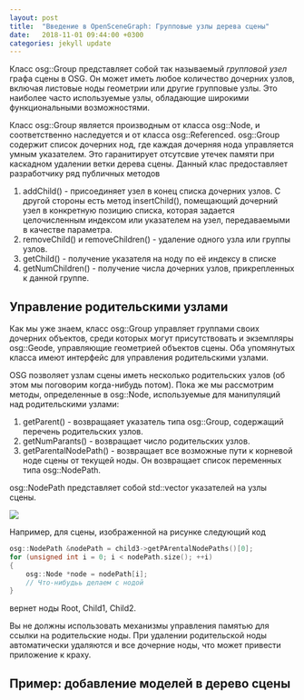 ```yaml
---
layout: post
title:  "Введение в OpenSceneGraph: Групповые узлы дерева сцены"
date:   2018-11-01 09:44:00 +0300
categories: jekyll update
---
```


Класс osg::Group представляет собой так называемый *групповой узел* графа сцены в OSG. Он может иметь любое количество дочерних узлов, включая листовые ноды геометрии или другие групповые узлы. Это наиболее часто используемые узлы, обладающие широкими функциональными возможностями.

Класс osg::Group является производным от класса osg::Node, и соответственно наследуется и от класса osg::Referenced. osg::Group содержит список дочерних нод, где каждая дочерняя нода управляется умным указателем. Это гаранитирует отсутсвие утечек памяти при каскадном удалении ветки дерева сцены. Данный клас предоставляет разработчику ряд публичных методов

1. addChild() - присоединяет узел в конец списка дочерних узлов. С другой стороны есть метод insertChild(), помещающий дочерний узел в конкретную позицию списка, которая задается целочисленным индексом или указателем на узел, передаваемыми в качестве параметра.
2. removeChild() и removeChildren() - удаление одного узла или группы узлов.
3. getChild() - получение указателя на ноду по её индексу в списке
4. getNumChildren() - получение числа дочерних узлов, прикрепленных к данной группе.

## Управление родительскими узлами

Как мы уже знаем, класс osg::Group управляет группами своих дочерних объектов, среди которых могут присутствовать и экземпляры osg::Geode, управляющие геометрией объектов сцены. Оба упомянутых класса имеют интерфейс для управления родительскими узлами.

OSG позволяет узлам сцены иметь несколько родительских узлов (об этом мы поговорим когда-нибудь потом). Пока же мы рассмотрим методы, определенные в osg::Node, используемые для манипуляций над родительскими узлами:

1. getParent() - возвращаяет указатель типа osg::Group, содержащий перечень родительских узлов.
2. getNumParants() - возвращает число родительских узлов.
3. getParentalNodePath() - возвращает все возможные пути к корневой ноде сцены от текущей ноды. Он возвращает список переменных типа osg::NodePath.

osg::NodePath представляет собой std::vector указателей на узлы сцены.

![](https://habrastorage.org/webt/hx/nb/nk/hxnbnknku1ayvk06j3ank2mug9k.png)

Например, для сцены, изображенной на рисунке следующий код

```cpp
osg::NodePath &nodePath = child3->getPArentalNodePaths()[0];
for (unsigned int i = 0; i < nodePath.size(); ++i)
{
	osg::Node *node = nodePath[i];
	// Что-нибудьь делаем с нодой
}
```

вернет ноды Root, Child1, Child2.

Вы не должны использовать механизмы управления памятью для ссылки на родительские ноды. При удалении родительской ноды автоматически удаляются и все дочерние ноды, что может привести приложение к краху.

## Пример: добавление моделей в дерево сцены

